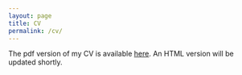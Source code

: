 ```yaml
---
layout: page
title: CV
permalink: /cv/
---
```


The pdf version of my CV is available <a href="/documents/Preetham_CV.pdf">here</a>. An HTML version will be updated shortly.
